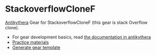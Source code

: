 # StackoverflowCloneF

[Antikythera](https://github.com/access-company/antikythera) Gear for StackoverflowCloneF (this gear is stack Overflow clone).

- For gear development basics, read [the documentation in antikythera](https://hexdocs.pm/antikythera/gear_developers.html#content)
- [Practice materials](./doc/training/practical_training.md)
- [Generate gear template](./script/README.md)
